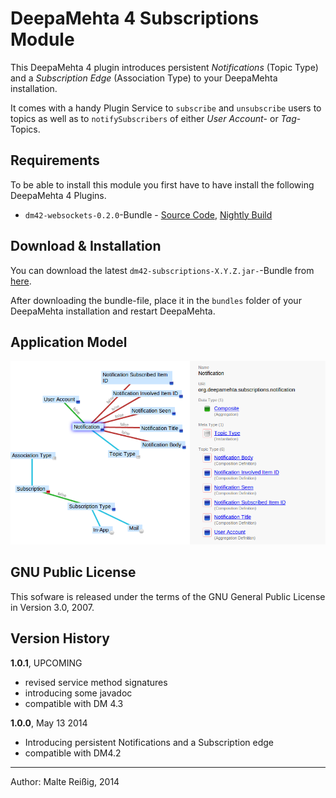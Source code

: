 
# DeepaMehta 4 Subscriptions Module

This DeepaMehta 4 plugin introduces persistent _Notifications_ (Topic Type) and a _Subscription Edge_ (Association Type) to your DeepaMehta installation.

It comes with a handy Plugin Service to `subscribe` and `unsubscribe` users to topics as well as to `notifySubscribers` of either _User Account_- or _Tag_-Topics.

## Requirements

To be able to install this module you first have to have install the following DeepaMehta 4 Plugins.

* `dm42-websockets-0.2.0`-Bundle - [Source Code](https://github.com/jri/dm4-websockets), [Nightly Build](http://download.deepamehta.de/nightly/)

## Download & Installation

You can download the latest `dm42-subscriptions-X.Y.Z.jar-`-Bundle from [here](http://download.deepamehta.de/nightly/).

After downloading the bundle-file, place it in the `bundles` folder of your DeepaMehta installation and restart DeepaMehta.

## Application Model

![Screenshot of Subscription Application Model in DM, Selected TopicType Notification](/subscription_model_doc.png)

## GNU Public License

This sofware is released under the terms of the GNU General Public License in Version 3.0, 2007.

## Version History

**1.0.1**, UPCOMING
- revised service method signatures
- introducing some javadoc
- compatible with DM 4.3

**1.0.0**, May 13 2014
- Introducing persistent Notifications and a Subscription edge
- compatible with DM4.2

--------------------------
Author: Malte Reißig, 2014

